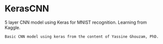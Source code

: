 # KerasCNN
5 layer CNN model using Keras for MNIST recognition. Learning from Kaggle.


    Basic CNN model using keras from the content of Yassine Ghouzam, PhD.
